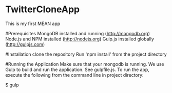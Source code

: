 # TwitterCloneApp
This is my first MEAN app

#Prerequisites
MongoDB installed and running (http://mongodb.org)
Node.js and NPM installed (http://nodejs.org)
Gulp.js installed globally (http://gulpjs.com)

#Installation
clone the repository
Run 'npm install' from the project directory

#Running the Application
Make sure that your mongodb is running.
We use Gulp to build and run the application. See gulpfile.js. To run the app, execute the following from the command line in project directory:

$ gulp